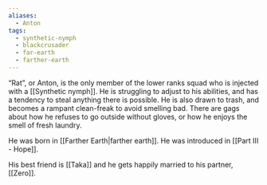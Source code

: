 ```yaml
---
aliases:
  - Anton
tags:
  - synthetic-nymph
  - blackcrusader
  - far-earth
  - farther-earth
---
```

“Rat”, or Anton, is the only member of the lower ranks squad who is injected with a [[Synthetic nymph]]. He is struggling to adjust to his abilities, and has a tendency to steal anything there is possible. He is also drawn to trash, and becomes a rampant clean-freak to avoid smelling bad. There are gags about how he refuses to go outside without gloves, or how he enjoys the smell of fresh laundry. 

He was born in [[Farther Earth|farther earth]]. He was introduced in [[Part III - Hope]].

His best friend is [[Taka]] and he gets happily married to his partner, [[Zero]].
